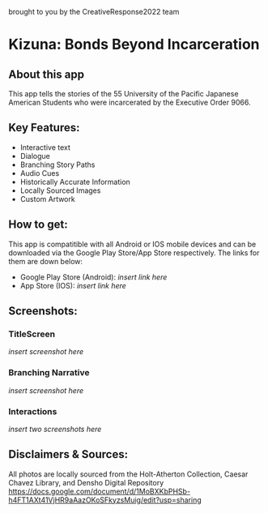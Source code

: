 brought to you by the CreativeResponse2022 team
# Kizuna: Bonds Beyond Incarceration

## About this app
This app tells the stories of the 55 University of the Pacific Japanese American Students who were
incarcerated by the Executive Order 9066. 

Key Features:
-------------
- Interactive text
- Dialogue
- Branching Story Paths
- Audio Cues
- Historically Accurate Information
- Locally Sourced Images
- Custom Artwork

How to get:
----------
This app is compatitible with all Android or IOS mobile devices and can be downloaded 
via the Google Play Store/App Store respectively. The links for them are down below:

- Google Play Store (Android): *insert link here*
- App Store (IOS): *insert link here*

Screenshots:
------------
### TitleScreen
*insert screenshot here*
### Branching Narrative
*insert screenshot here*
### Interactions
*insert two screenshots here*

Disclaimers & Sources:
----------------------
All photos are locally sourced from the Holt-Atherton Collection, Caesar Chavez Library, and Densho Digital Repository
https://docs.google.com/document/d/1MoBXKbPHSb-h4FT1AXt41VjHR9aAazOKoSFkyzsMuig/edit?usp=sharing
